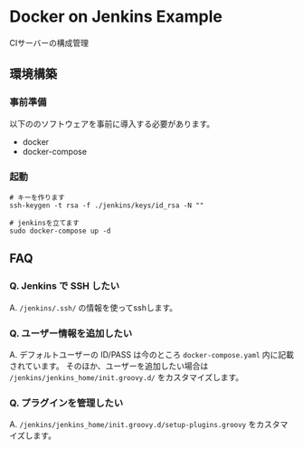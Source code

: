 # Docker on Jenkins Example

CIサーバーの構成管理

## 環境構築

### 事前準備

以下ののソフトウェアを事前に導入する必要があります。

* docker
* docker-compose

### 起動

```
# キーを作ります
ssh-keygen -t rsa -f ./jenkins/keys/id_rsa -N ""

# jenkinsを立てます
sudo docker-compose up -d
```

## FAQ

### Q. Jenkins で SSH したい

A. `/jenkins/.ssh/` の情報を使ってsshします。

### Q. ユーザー情報を追加したい

A. デフォルトユーザーの ID/PASS は今のところ `docker-compose.yaml` 内に記載されています。
そのほか、ユーザーを追加したい場合は `/jenkins/jenkins_home/init.groovy.d/` をカスタマイズします。

### Q. プラグインを管理したい

A. `/jenkins/jenkins_home/init.groovy.d/setup-plugins.groovy` をカスタマイズします。
